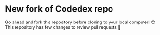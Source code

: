 # New fork of Codedex repo
Go ahead and fork this repository before cloning to your local computer! 😊
This repository has few changes to review pull requests 📎